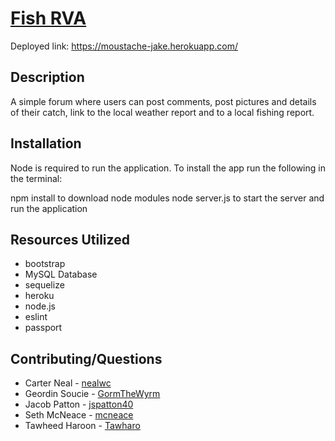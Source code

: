 # [Fish RVA](https://moustache-jake.herokuapp.com/)  

Deployed link: https://moustache-jake.herokuapp.com/

## Description

A simple forum where users can post comments, post pictures and details of their catch, link to the local weather report and to a local fishing report.

## Installation
Node is required to run the application. To install the app run the following in the terminal:

npm install to download node modules
node server.js to start the server and run the application

## Resources Utilized
- bootstrap
- MySQL Database
- sequelize
- heroku
- node.js
- eslint
- passport

## Contributing/Questions
- Carter Neal - [nealwc](https://github.com/nealwc)
- Geordin Soucie - [GormTheWyrm](https://github.com/GormTheWyrm)
- Jacob Patton - [jspatton40](https://github.com/jspatton40)
- Seth McNeace - [mcneace](https://github.com/mcneace)
- Tawheed Haroon - [Tawharo](https://github.com/Tawharo)
